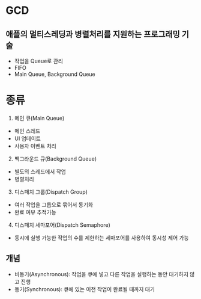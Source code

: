 #  GCD

## 애플의 멀티스레딩과 병렬처리를 지원하는 프로그래밍 기술

- 작업을 Queue로 관리
- FIFO
- Main Queue, Background Queue


# 종류
1. 메인 큐(Main Queue)
  + 메인 스레드
  + UI 업데이트
  + 사용자 이벤트 처리

2. 백그라운드 큐(Background Queue)
 + 별도의 스레드에서 작업
 + 병렬처리

3. 디스패치 그룹(Dispatch Group)
  + 여러 작업을 그룹으로 묶어서 동기화
  + 완료 여부 추적가능

  
4. 디스패치 세마포어(Dispatch Semaphore)
  + 동시에 실행 가능한 작업의 수를 제한하는 세마포어를 사용하여 동시성 제어 가능

## 개념
- 비동기(Asynchronous): 작업을 큐에 넣고 다른 작업을 실행하는 동안 대기하지 않고 진행
- 동기(Synchronous): 큐에 있는 이전 작업이 완료될 때까지 대기
